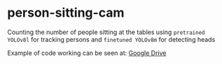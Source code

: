# person-sitting-cam
Counting the number of people sitting at the tables using `pretrained YOLOv8l` for tracking persons and `finetuned YOLOv8m` for detecting heads

Example of code working can be seen at: [Google Drive](https://drive.google.com/file/d/1T8SB9M9A0wWCDkav_tzAvnyVyBQ454uV/view?usp=sharing)
